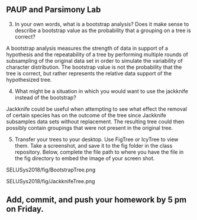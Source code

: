 ## PAUP and Parsimony Lab

3. In your own words, what is a bootstrap analysis? Does it make sense to describe a bootstrap value as the probability that a grouping on a tree is correct?  

A bootstrap analysis measures the strength of data in support of a hypothesis and the repeatability of a tree by performing multiple rounds of subsampling of the original data set in order to simulate the variability of character distribution.  The bootstrap value is not the probability that the tree is correct, but rather represents the relative data support of the hypothesized tree.

4. What might be a situation in which you would want to use the jackknife instead of the bootstrap? 

Jackknife could be useful when attempting to see what effect the removal of certain species has on the outcome of the tree since Jackknife subsamples data sets without replacement.  The resulting tree could then possibly contain groupings that were not present in the original tree.


5. Transfer your trees to your desktop. Use FigTree or IcyTree to view them. Take a screenshot, and save it to the fig folder in the class repository. Below, complete the file path to where you have the file in the fig directory to embed the image of your screen shot. 



SELUSys2018/fig/BootstrapTree.png

SELUSys2018/fig/JackknifeTree.png

## Add, commit, and push your homework by 5 pm on Friday.

